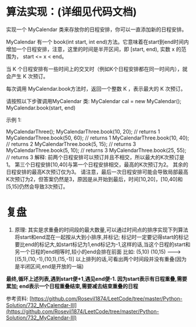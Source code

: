 # 算法实现：(详细见代码文档) #

实现一个 MyCalendar 类来存放你的日程安排，你可以一直添加新的日程安排。

MyCalendar 有一个 book(int start, int end)方法。它意味着在start到end时间内增加一个日程安排，注意，这里的时间是半开区间，即 [start, end), 实数 x 的范围为，  start <= x < end。

当 K 个日程安排有一些时间上的交叉时（例如K个日程安排都在同一时间内），就会产生 K 次预订。

每次调用 MyCalendar.book方法时，返回一个整数 K ，表示最大的 K 次预订。

请按照以下步骤调用MyCalendar 类: MyCalendar cal = new MyCalendar(); MyCalendar.book(start, end)

示例 1:

MyCalendarThree();
MyCalendarThree.book(10, 20); // returns 1
MyCalendarThree.book(50, 60); // returns 1
MyCalendarThree.book(10, 40); // returns 2
MyCalendarThree.book(5, 15); // returns 3
MyCalendarThree.book(5, 10); // returns 3
MyCalendarThree.book(25, 55); // returns 3
解释: 
前两个日程安排可以预订并且不相交，所以最大的K次预订是1。
第三个日程安排[10,40]与第一个日程安排相交，最高的K次预订为2。
其余的日程安排的最高K次预订仅为3。
请注意，最后一次日程安排可能会导致局部最高K次预订为2，但答案仍然是3，原因是从开始到最后，时间[10,20]，[10,40]和[5,15]仍然会导致3次预订。

# 复盘 #

1. 原理: 其实是求重叠的时间段的最大数量,可以通过时间点的排序实现下列算法 
将start和end混在一起按从大到小排序,并标记; 标记时一定要记得start的标记要比end的标记大,如start标记为1,end标记为-1,这样的话,当这个日程的start和另一个日程的end相等时,较小的end会排在前面
比如: (5,10) (10,15)  ---> [(5,1),(10,-1),(10,1),(15,-1)]
以上排列的话,可看出两个时间段并没有重叠(因为是半闭区间,end是开放的一端)
	
**最终,循环上述列表,遇到start便+1,遇见end便-1. 因为start表示有日程重叠,需要累加; end表示一个日程重叠结束,需要减去结束重叠的日程**

参考资料: [https://github.com/Rosevil1874/LeetCode/tree/master/Python-Solution/732_MyCalendar-III](https://github.com/Rosevil1874/LeetCode/tree/master/Python-Solution/732_MyCalendar-III)
